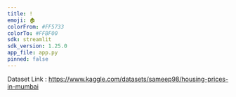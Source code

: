 ```yaml
---
title: ! 
emoji: 🏠
colorFrom: #FF5733
colorTo: #FFBF00
sdk: streamlit
sdk_version: 1.25.0
app_file: app.py
pinned: false
---
```



Dataset Link : https://www.kaggle.com/datasets/sameep98/housing-prices-in-mumbai